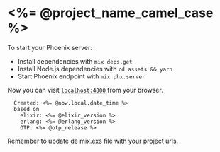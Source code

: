# <%= @project_name_camel_case %>

To start your Phoenix server:

  * Install dependencies with `mix deps.get`
  * Install Node.js dependencies with `cd assets && yarn`
  * Start Phoenix endpoint with `mix phx.server`

Now you can visit [`localhost:4000`](http://localhost:4000) from your browser.

```
  Created: <%= @now.local.date_time %>
  based on
    elixir: <%= @elixir_version %>
    erlang: <%= @erlang_version %>
    OTP: <%= @otp_release %>
```

Remember to update de mix.exs file with your project urls.
